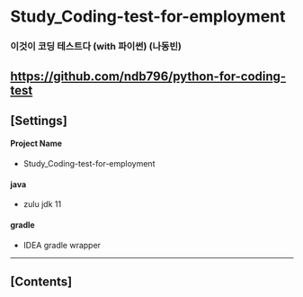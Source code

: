 # Study_Coding-test-for-employment
### 이것이 코딩 테스트다 (with 파이썬) (나동빈)
https://github.com/ndb796/python-for-coding-test
-----

## [Settings]
#### Project Name
* Study_Coding-test-for-employment
#### java
* zulu jdk 11
#### gradle
* IDEA gradle wrapper
-----

## [Contents]
